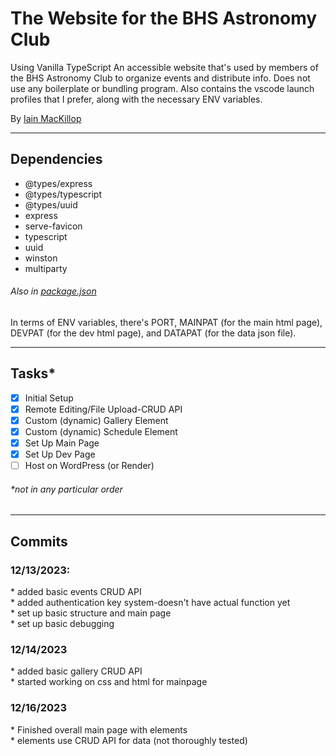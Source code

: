 <h1>The Website for the BHS Astronomy Club</h1>
Using Vanilla TypeScript
An accessible website that's used by members of the BHS Astronomy Club to organize events and distribute info. Does not use any boilerplate or bundling program. Also contains the vscode launch profiles that I prefer, along with the necessary ENV variables.

By [Iain MacKillop](https://github.com/imackill)

---
<h2>Dependencies</h2>
<ul>
    <li>@types/express</li>
    <li>@types/typescript</li>
    <li>@types/uuid</li>
    <li>express</li>
    <li>serve-favicon</li>
    <li>typescript</li>
    <li>uuid</li>
    <li>winston</li>
    <li>multiparty</li>
</ul>
<h6>Also in <a href="https://github.com/Erasmusss/BHS_Astronomy/blob/main/package.json">package.json</a> </h6>

In terms of ENV variables, there's PORT, MAINPAT (for the main html page), DEVPAT (for the dev html page), and DATAPAT (for the data json file).

---
<h2>Tasks*</h2>

- [x] Initial Setup
- [x] Remote Editing/File Upload-CRUD API
- [x] Custom (dynamic) Gallery Element
- [x] Custom (dynamic) Schedule Element
- [x] Set Up Main Page
- [x] Set Up Dev Page
- [ ] Host on WordPress (or Render)

<h6>*not in any particular order</h6>

---
<h2>Commits</h2>
<h3>12/13/2023:</h3>
* added basic events CRUD API <br>
* added authentication key system-doesn't have actual function yet <br>
* set up basic structure and main page <br>
* set up basic debugging <br>

<h3>12/14/2023</h3>
* added basic gallery CRUD API<br>
* started working on css and html for mainpage<br>

<h3>12/16/2023</h3>
* Finished overall main page with elements<br>
* elements use CRUD API for data (not thoroughly tested)<br>
